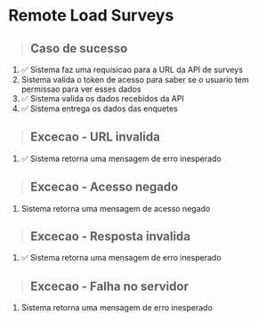 # Remote Load Surveys

> ## Caso de sucesso
1. ✅ Sistema faz uma requisicao para a URL da API de surveys
2. Sistema valida o token de acesso para saber se o usuario tem permissao para ver esses dados
3. ✅ Sistema valida os dados recebidos da API
4. ✅ Sistema entrega os dados das enquetes

> ## Excecao - URL invalida
1. ✅ Sistema retorna uma mensagem de erro inesperado

> ## Excecao - Acesso negado
1. Sistema retorna uma mensagem de acesso negado

> ## Excecao - Resposta invalida
1. ✅ Sistema retorna uma mensagem de erro inesperado

> ## Excecao - Falha no servidor
1. Sistema retorna uma mensagem de erro inesperado